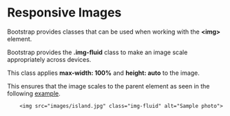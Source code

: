 
# Responsive Images

Bootstrap provides classes that can be used when working with the **&lt;img&gt;** element.

Bootstrap provides the **.img-fluid** class to make an image scale appropriately across devices. 

This class applies **max-width: 100%** and **height: auto** to the image. 

This ensures that the image scales to the parent element
as seen in the following <a href="archives/Class Htmls/ex1.html" target = "_blank">example</a>.

~~~
    <img src="images/island.jpg" class="img-fluid" alt="Sample photo">
~~~


